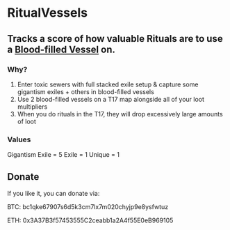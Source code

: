 # RitualVessels

##  Tracks a score of how valuable Rituals are to use a [Blood-filled Vessel](https://www.poewiki.net/wiki/Blood-filled_Vessel) on.

### Why?
1. Enter toxic sewers with full stacked exile setup & capture some gigantism exiles + others in blood-filled vessels
2. Use 2 blood-filled vessels on a T17 map alongside all of your loot multipliers
3. When you do rituals in the T17, they will drop excessively large amounts of loot

### Values
Gigantism Exile = 5
Exile = 1
Unique = 1

## Donate
If you like it, you can donate via:

BTC: bc1qke67907s6d5k3cm7lx7m020chyjp9e8ysfwtuz

ETH: 0x3A37B3f57453555C2ceabb1a2A4f55E0eB969105 
